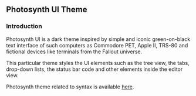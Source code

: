 ## Photosynth UI Theme

### Introduction

Photosynth UI is a dark theme inspired by simple and iconic green-on-black text
interface of such computers as Commodore PET, Apple II, TRS-80 and fictional devices
like terminals from the Fallout universe.

This particular theme styles the UI elements such as the tree view, the tabs,
drop-down lists, the status bar code and other elements inside the editor view.

Photosynth theme related to syntax is available <a href="https://github.com/dkodex/photosynth-theme-syntax/">here</a>.
